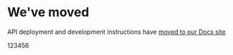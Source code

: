 # We've moved

API deployment and development instructions have
[moved to our Docs site](https://docs.flagsmith.com/deployment/locally-api)

123456
